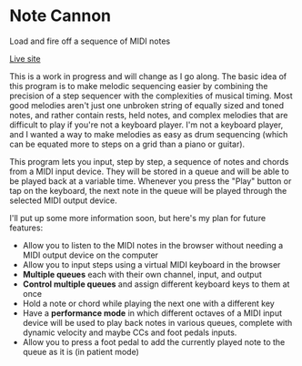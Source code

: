 # Note Cannon
Load and fire off a sequence of MIDI notes

[Live site](http://zshall.github.io/Note-Cannon/)

This is a work in progress and will change as I go along. The basic idea of this program is to make melodic sequencing easier by combining the precision of a step sequencer with the complexities of musical timing. Most good melodies aren't just one unbroken string of equally sized and toned notes, and rather contain rests, held notes, and complex melodies that are difficult to play if you're not a keyboard player. I'm not a keyboard player, and I wanted a way to make melodies as easy as drum sequencing (which can be equated more to steps on a grid than a piano or guitar).

This program lets you input, step by step, a sequence of notes and chords from a MIDI input device. They will be stored in a queue and will be able to be played back at a variable time. Whenever you press the "Play" button or tap on the keyboard, the next note in the queue will be played through the selected MIDI output device.

I'll put up some more information soon, but here's my plan for future features:

* Allow you to listen to the MIDI notes in the browser without needing a MIDI output device on the computer
* Allow you to input steps using a virtual MIDI keyboard in the browser
* **Multiple queues** each with their own channel, input, and output
* **Control multiple queues** and assign different keyboard keys to them at once
* Hold a note or chord while playing the next one with a different key
* Have a **performance mode** in which different octaves of a MIDI input device will be used to play back notes in various queues, complete with dynamic velocity and maybe CCs and foot pedals inputs.
* Allow you to press a foot pedal to add the currently played note to the queue as it is (in patient mode)
